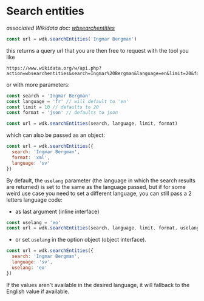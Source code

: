# Search entities

*associated Wikidata doc: [wbsearchentities](https://www.wikidata.org/w/api.php?action=help&modules=wbsearchentities)*

```js
const url = wdk.searchEntities('Ingmar Bergman')
```

this returns a query url that you are then free to request with the tool you like
```
https://www.wikidata.org/w/api.php?action=wbsearchentities&search=Ingmar%20Bergman&language=en&limit=20&format=json
```

or with more parameters:
```js
const search = 'Ingmar Bergman'
const language = 'fr' // will default to 'en'
const limit = 10 // defaults to 20
const format = 'json' // defaults to json

const url = wdk.searchEntities(search, language, limit, format)
```
which can also be passed as an object:
```js
const url = wdk.searchEntities({
  search: 'Ingmar Bergman',
  format: 'xml',
  language: 'sv'
})
```

By default, the `uselang` parameter (the language in which the search results are returned) is set to the same as the language passed, but if for some weird use case you need to set a different language, you can still pass a 2 letters language code:
* as last argument (inline interface)
```js
const uselang = 'eo'
const url = wdk.searchEntities(search, language, limit, format, uselang)
```
* or set `uselang` in the option object (object interface).
```js
const url = wdk.searchEntities({
  search: 'Ingmar Bergman',
  language: 'sv',
  uselang: 'eo'
})
```
If the values aren't available in the desired language, it will fallback to the English value if available.
